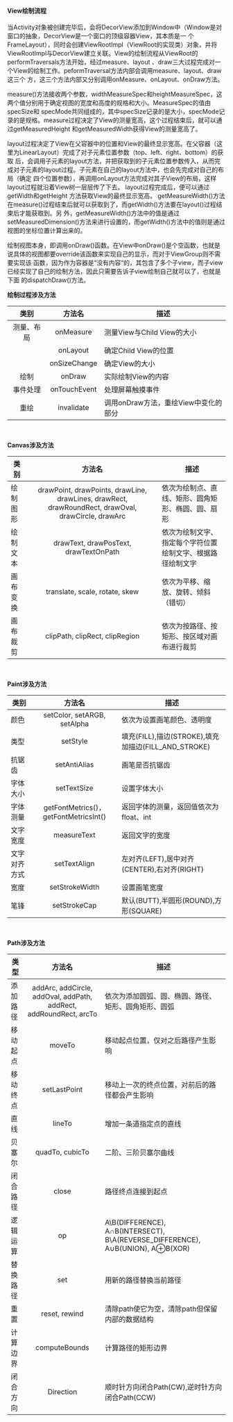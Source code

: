 #### View绘制流程
当Activity对象被创建完毕后，会将DecorView添加到Window中（Window是对窗口的抽象，DecorView是一个窗口的顶级容器View，其本质是一
个FrameLayout），同时会创建ViewRootImpl（ViewRoot的实现类）对象，并将ViewRootImpl与DecorView建立关联。View的绘制流程从ViewRoot的performTraversals方法开始，经过measure、layout 、draw三大过程完成对一个View的绘制工作。peformTraversal方法内部会调用measure、layout、draw这三个
方，这三个方法内部又分别调用onMeasure、onLayout、onDraw方法。

measure()方法接收两个参数，widthMeasureSpec和heightMeasureSpec，这两个值分别用于确定视图的宽度和高度的规格和大小。MeasureSpec的值由specSize和
specMode共同组成的，其中specSize记录的是大小，specMode记录的是规格。measure过程决定了View的测量宽高，这个过程结束后，就可以通过getMeasuredHeight
和getMeasuredWidth获得View的测量宽高了。

layout过程决定了View在父容器中的位置和View的最终显示宽高。在父容器（这里为LinearLayout）完成了对子元素位置参数（top、left、right、bottom）的获取
后，会调用子元素的layout方法，并把获取到的子元素位置参数传入，从而完成对子元素的layout过程。子元素在自己的layout方法中，也会先完成对自己的布局（确定
四个位置参数），再调用onLayout方法完成对其子View的布局，这样layout过程就沿着View树一层层传了下去。 layout过程完成后，便可以通过getWidth和getHeight
方法获取View的最终显示宽高。 getMeasureWidth()方法在measure()过程结束后就可以获取到了，而getWidth()方法要在layout()过程结束后才能获取到。另
外，getMeasureWidth()方法中的值是通过setMeasuredDimension()方法来进行设置的，而getWidth()方法中的值则是通过视图的坐标位置计算出来的。

绘制视图本身，即调用onDraw()函数。在View中onDraw()是个空函数，也就是说具体的视图都要override该函数来实现自己的显示，而对于ViewGroup则不需要实现该
函数，因为作为容器是“没有内容“的，其包含了多个子view，而子view已经实现了自己的绘制方法，因此只需要告诉子view绘制自己就可以了，也就是下面
的dispatchDraw()方法。


**绘制过程涉及方法**<br>

| 类别  | 方法名  | 描述  |
|:-----:|:--------:|-------|
|测量、布局 | onMeasure | 测量View与Child View的大小 |
|       | onLayout   | 确定Child View的位置  |
|       | onSizeChange | 确定View的大小  |
| 绘制  | onDraw      | 实际绘制View的内容  |
| 事件处理     | onTouchEvent  |   处理屏幕触摸事件|
| 重绘     | invalidate  |  调用onDraw方法，重绘View中变化的部分|
<br>

**Canvas涉及方法**<br>

| 类别        | 方法名           | 描述   |  
| ------------- |:-------------:| -----   |  
| 绘制图形      | drawPoint, drawPoints, drawLine, drawLines, drawRect, drawRoundRect, drawOval, drawCircle, drawArc | 依次为绘制点、直线、矩形、圆角矩形、椭圆、圆、扇形 |
| 绘制文本      | drawText, drawPosText, drawTextOnPath |    依次为绘制文字、指定每个字符位置绘制文字、根据路径绘制文字|
| 画布变换      | translate, scale, rotate, skew |   依次为平移、缩放、旋转、倾斜（错切） |
| 画布裁剪      | clipPath, clipRect, clipRegion |   依次为按路径、按矩形、按区域对画布进行裁剪 |
<br>

**Paint涉及方法**<br>

| 类别        | 方法名           | 描述  |
| ------------- |:-------------:| -----   | 
| 颜色      | setColor, setARGB, setAlpha | 依次为设置画笔颜色、透明度 |
| 类型      | setStyle |   填充(FILL),描边(STROKE),填充加描边(FILL_AND_STROKE) |
| 抗锯齿      | setAntiAlias |   画笔是否抗锯齿 |
| 字体大小      | setTextSize |   设置字体大小 |
| 字体测量      | getFontMetrics()，getFontMetricsInt() |   返回字体的测量，返回值依次为float、int |
| 文字宽度      | measureText |   返回文字的宽度 |
| 文字对齐方式      | setTextAlign |   左对齐(LEFT),居中对齐(CENTER),右对齐(RIGHT) |
| 宽度      | setStrokeWidth |   设置画笔宽度 |
| 笔锋      | setStrokeCap |   默认(BUTT),半圆形(ROUND),方形(SQUARE) |
<br>

**Path涉及方法**<br>

| 类型  | 方法名| 描述 |
| ------------- |:-------------:| ------------- |
| 添加路径 | addArc, addCircle, addOval, addPath, addRect, addRoundRect, arcTo | 依次为添加圆弧、圆、椭圆、路径、矩形、圆角矩形、圆弧|
| 移动起点 | moveTo | 移动起点位置，仅对之后路径产生影响 |
| 移动终点 | setLastPoint | 移动上一次的终点位置，对前后的路径都会产生影响|
| 直线 | lineTo | 增加一条道指定点的直线 |
| 贝塞尔 | quadTo, cubicTo | 二阶、三阶贝塞尔曲线 |
| 闭合路径 | close | 路径终点连接到起点|
| 逻辑运算 | op | A\B(DIFFERENCE), A∩B(INTERSECT), B\A(REVERSE_DIFFERENCE), A∪B(UNION), A⊕B(XOR)|
| 替换路径 | set | 用新的路径替换当前路径 |
| 重置 | reset, rewind| 清除path使它为空，清除path但保留内部的数据结构 |
| 计算边界 | computeBounds| 计算路径的矩形边界 |
| 闭合方向 | Direction | 顺时针方向闭合Path(CW),逆时针方向闭合Path(CCW) |
<br>


